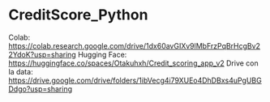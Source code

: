 # CreditScore_Python
Colab: https://colab.research.google.com/drive/1dx60avGIXv9lMbFrzPqBrHcgBv22YdoK?usp=sharing
Hugging Face: https://huggingface.co/spaces/Otakuhxh/Credit_scoring_app_v2
Drive con la data: https://drive.google.com/drive/folders/1ibVecg4i79XUEo4DhDBxs4uPgUBGDdgo?usp=sharing 
